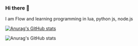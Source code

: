 ### Hi there 👋

I am Flow and learning programming in lua, python js, node.js 

[![Anurag's GitHub stats](https://github-readme-stats.vercel.app/api?username=flowdevlol)](https://github.com/anuraghazra/github-readme-stats)


![Anurag's GitHub stats](https://github-readme-stats.vercel.app/api?username=flowdevlol&show_icons=true)
